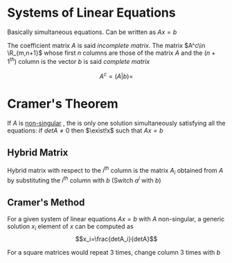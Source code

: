 # Systems of Linear Equations
Basically simultaneous equations. Can be written as $Ax=b$

The coefficient matrix $A$ is said *incomplete matrix*. The matrix  $A^c\in \R_{m,n+1}$ whose first $n$ columns are those of the matrix $A$ and the $(n+1^{th})$ column is the vector $b$ is said *complete matrix*

$$A^c=(A|b)=$$

# Cramer's Theorem
If $A$ is [non-singular](../1043%20-%20Maths%202/22.02.16%20-%20Determinants%20and%20Matrix%20Inversion.md#inverting-a-matrix) , the is only one solution simultaneously satisfying all the equations:
if $detA\ne 0$ then $\exist!x$ such that $Ax=b$

## Hybrid Matrix 
Hybrid matrix with respect to the $i^{th}$ column is the matrix $A_i$ obtained from $A$ by substituting the $i^{th}$ column with $b$
(Switch $a^i$ with $b$)

## Cramer's Method
For a given system of linear equations $Ax=b$ with $A$ non-singular, a generic solution $x_i$ element of $x$ can be computed as 
$$x_i=\frac{detA_i}{detA}$$

For a square matrices would repeat 3 times, change column 3 times with $b$


